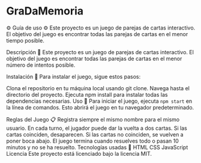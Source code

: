 # GraDaMemoria
⚙️ Guía de uso ⚙️
Este proyecto es un juego de parejas de cartas interactivo. El objetivo del juego es encontrar todas las parejas de cartas en el menor tiempo posible.

Descripción 💬
Este proyecto es un juego de parejas de cartas interactivo. El objetivo del juego es encontrar todas las parejas de cartas en el menor número de intentos posible.

Instalación 🔧
Para instalar el juego, sigue estos pasos:

Clona el repositorio en tu máquina local usando git clone.
Navega hasta el directorio del proyecto.
Ejecuta npm install para instalar todas las dependencias necesarias.
Uso 🚀
Para iniciar el juego, ejecuta `npm start` en la línea de comandos. Esto abrirá el juego en tu navegador predeterminado.

Reglas del Juego 📋
Registra siempre el mismo nombre para el mismo usuario.
En cada turno, el jugador puede dar la vuelta a dos cartas.
Si las cartas coinciden, desaparecen.
Si las cartas no coinciden, se vuelven a poner boca abajo.
El juego termina cuando resuelves todo o pasan 10 minutos y no se ha resuelto.
Tecnologías usadas 🔭
HTML
CSS
JavaScript
Licencia
Este proyecto está licenciado bajo la licencia MIT.
